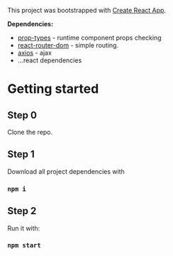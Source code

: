 This project was bootstrapped with [Create React App](https://github.com/facebookincubator/create-react-app).

__Dependencies:__
- [prop-types](https://reactjs.org/docs/typechecking-with-proptypes.html) - runtime component props checking
- [react-router-dom](https://github.com/ReactTraining/react-router/tree/master/packages/react-router-dom) - simple routing.
- [axios](https://github.com/axios/axios) - ajax
- ...react dependencies

# Getting started
## Step 0
Clone the repo.

## Step 1
Download all project dependencies with
### `npm i`

## Step 2
Run it with:
### `npm start`
